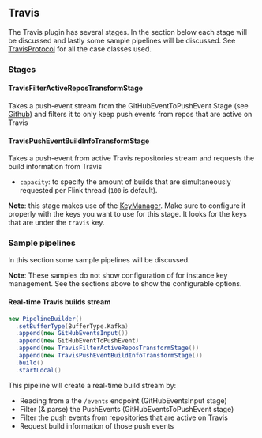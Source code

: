 ## Travis
The Travis plugin has several stages. In the section below each stage will be discussed and lastly some sample pipelines
will be discussed. See [TravisProtocol]() for all the case classes used.

### Stages
#### TravisFilterActiveReposTransformStage
Takes a push-event stream from the GitHubEventToPushEvent Stage (see [Github](github)) and filters it to only keep push 
events from repos that are active on Travis


#### TravisPushEventBuildInfoTransformStage
Takes a push-event from active Travis repositories stream and requests the build information from Travis

- `capacity`: to specify the amount of builds that are simultaneously requested per Flink thread (`100` is default).

**Note**: this stage makes use of the [KeyManager](../core/key-manager). Make sure to configure it properly with the
keys you want to use for this stage. It looks for the keys that are under the `travis` key.

### Sample pipelines
In this section some sample pipelines will be discussed.
 
**Note**: These samples do not show configuration of for instance key management. See the sections above to show the
configurable options.

#### Real-time Travis builds stream
```scala
new PipelineBuilder()
  .setBufferType(BufferType.Kafka)
  .append(new GitHubEventsInput())
  .append(new GitHubEventToPushEvent)
  .append(new TravisFilterActiveReposTransformStage())
  .append(new TravisPushEventBuildInfoTransformStage())
  .build()
  .startLocal()
```
This pipeline will create a real-time build stream by:
- Reading from a the `/events` endpoint (GitHubEventsInput stage)
- Filter (& parse) the PushEvents (GitHubEventsToPushEvent stage)
- Filter the push events from repositories that are active on Travis
- Request build information of those push events